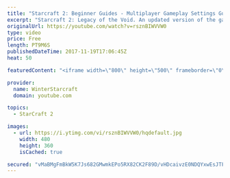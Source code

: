 ```yaml
---
title: "Starcraft 2: Beginner Guides - Multiplayer Gameplay Settings Guide and Recommendations (Updated)"
excerpt: "Starcraft 2: Legacy of the Void. An updated version of the gameplay/controls and region settings guide for Legacy of the Void, going over the changes and reiterating my recommended settings, as well as the settings I use as a Grandmaster player.  Thanks for watching and hope you enjoy!  I am a Grandmasters"
originalUrl: https://youtube.com/watch?v=rsznBIWVVW0
type: video
price: Free
length: PT9M6S
publishedDateTime: 2017-11-19T17:06:45Z
heat: 50

featuredContent: "<iframe width=\"800\" height=\"500\" frameborder=\"0\" src=\"https://www.youtube.com/embed/rsznBIWVVW0\" allow=\"accelerometer; autoplay; encrypted-media; gyroscope; picture-in-picture\" allowfullscreen></iframe>"

provider:
  name: WinterStarcraft
  domain: youtube.com

topics:
  - StarCraft 2

images:
  - url: https://i.ytimg.com/vi/rsznBIWVVW0/hqdefault.jpg
    width: 480
    height: 360
    isCached: true

secured: "vMaBMgFmBkW5K7Js682GMwmkEPo5RX82CK2F89D/vHDcaivzE0NDQYxwEsJTFqb4JFRJrvolr7GyNIDvwtpYhsA9+OSQRRl7WUw7JKpvMoWfETj54tw4kAKD9zGFD/bQp+8YMIygdBXhdoIE9vb+nCxvVzXVDxtM9dIXMvg11YWLxvvKIBH/rZstw1D3hBOms5IKKt8WXcoYio+EFjvtx6y/d/ASa+wbAo1/I0Q9+APn7IJ+G5WL1JoV+704HJjuLek6E8dtr6JMpcMFL1LgoH24+AQoQJideNlClDkOEhEn2JQHo04RKE1ZJReib+8BNxzt/hVtNmmPHP1oqPUTITLRXOrmLfxRe6kl6BLMa+A2ORugC3IBULCOk5CdP5nKu0WT/HlXpioD7HkKZZfPAJ8F66pcheVAsAavMyLWjGg=;5wt1UC68S+u2u5TfQtS4/w=="
---
```


